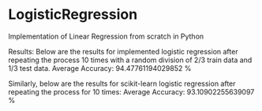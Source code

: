 # LogisticRegression
Implementation of Linear Regression from scratch in Python

Results: 
Below are the results for implemented logistic regression after repeating the process 10 times with a random division of 2/3 train data and 1/3 test data. 
Average Accuracy: 94.47761194029852 % 

Similarly, below are the results for scikit-learn logistic regression after repeating the process for 10 times: 
Average Accuracy: 93.10902255639097 % 
